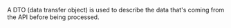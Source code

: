 A DTO (data transfer object) is used to describe the data that's coming from the API before being processed.
